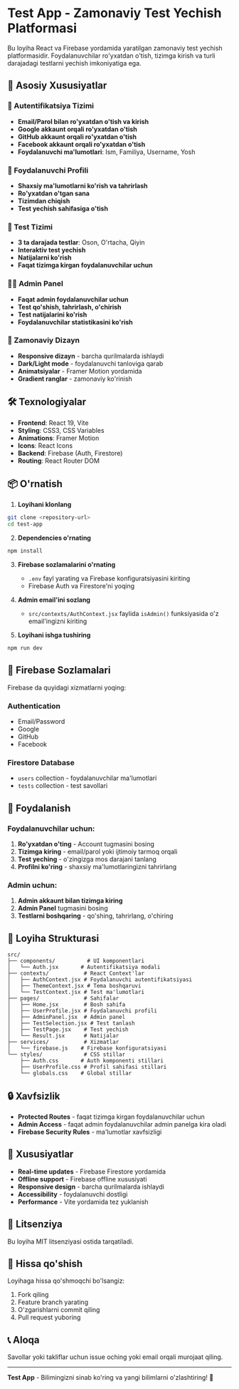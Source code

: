 # Test App - Zamonaviy Test Yechish Platformasi

Bu loyiha React va Firebase yordamida yaratilgan zamonaviy test yechish platformasidir. Foydalanuvchilar ro'yxatdan o'tish, tizimga kirish va turli darajadagi testlarni yechish imkoniyatiga ega.

## 🚀 Asosiy Xususiyatlar

### 🔐 Autentifikatsiya Tizimi
- **Email/Parol bilan ro'yxatdan o'tish va kirish**
- **Google akkaunt orqali ro'yxatdan o'tish**
- **GitHub akkaunt orqali ro'yxatdan o'tish**
- **Facebook akkaunt orqali ro'yxatdan o'tish**
- **Foydalanuvchi ma'lumotlari**: Ism, Familiya, Username, Yosh

### 👤 Foydalanuvchi Profili
- **Shaxsiy ma'lumotlarni ko'rish va tahrirlash**
- **Ro'yxatdan o'tgan sana**
- **Tizimdan chiqish**
- **Test yechish sahifasiga o'tish**

### 📝 Test Tizimi
- **3 ta darajada testlar**: Oson, O'rtacha, Qiyin
- **Interaktiv test yechish**
- **Natijalarni ko'rish**
- **Faqat tizimga kirgan foydalanuvchilar uchun**

### 👨‍💼 Admin Panel
- **Faqat admin foydalanuvchilar uchun**
- **Test qo'shish, tahrirlash, o'chirish**
- **Test natijalarini ko'rish**
- **Foydalanuvchilar statistikasini ko'rish**

### 🎨 Zamonaviy Dizayn
- **Responsive dizayn** - barcha qurilmalarda ishlaydi
- **Dark/Light mode** - foydalanuvchi tanloviga qarab
- **Animatsiyalar** - Framer Motion yordamida
- **Gradient ranglar** - zamonaviy ko'rinish

## 🛠️ Texnologiyalar

- **Frontend**: React 19, Vite
- **Styling**: CSS3, CSS Variables
- **Animations**: Framer Motion
- **Icons**: React Icons
- **Backend**: Firebase (Auth, Firestore)
- **Routing**: React Router DOM

## 📦 O'rnatish

1. **Loyihani klonlang**
```bash
git clone <repository-url>
cd test-app
```

2. **Dependencies o'rnating**
```bash
npm install
```

3. **Firebase sozlamalarini o'rnating**
   - `.env` fayl yarating va Firebase konfiguratsiyasini kiriting
   - Firebase Auth va Firestore'ni yoqing

4. **Admin email'ini sozlang**
   - `src/contexts/AuthContext.jsx` faylida `isAdmin()` funksiyasida o'z email'ingizni kiriting

5. **Loyihani ishga tushiring**
```bash
npm run dev
```

## 🔧 Firebase Sozlamalari

Firebase da quyidagi xizmatlarni yoqing:

### Authentication
- Email/Password
- Google
- GitHub  
- Facebook

### Firestore Database
- `users` collection - foydalanuvchilar ma'lumotlari
- `tests` collection - test savollari

## 📱 Foydalanish

### Foydalanuvchilar uchun:
1. **Ro'yxatdan o'ting** - Account tugmasini bosing
2. **Tizimga kiring** - email/parol yoki ijtimoiy tarmoq orqali
3. **Test yeching** - o'zingizga mos darajani tanlang
4. **Profilni ko'ring** - shaxsiy ma'lumotlaringizni tahrirlang

### Admin uchun:
1. **Admin akkaunt bilan tizimga kiring**
2. **Admin Panel** tugmasini bosing
3. **Testlarni boshqaring** - qo'shing, tahrirlang, o'chiring

## 🎯 Loyiha Strukturasi

```
src/
├── components/          # UI komponentlari
│   └── Auth.jsx       # Autentifikatsiya modali
├── contexts/           # React Context'lar
│   ├── AuthContext.jsx # Foydalanuvchi autentifikatsiyasi
│   ├── ThemeContext.jsx # Tema boshqaruvi
│   └── TestContext.jsx # Test ma'lumotlari
├── pages/              # Sahifalar
│   ├── Home.jsx        # Bosh sahifa
│   ├── UserProfile.jsx # Foydalanuvchi profili
│   ├── AdminPanel.jsx  # Admin panel
│   ├── TestSelection.jsx # Test tanlash
│   ├── TestPage.jsx    # Test yechish
│   └── Result.jsx      # Natijalar
├── services/           # Xizmatlar
│   └── firebase.js    # Firebase konfiguratsiyasi
└── styles/             # CSS stillar
    ├── Auth.css       # Auth komponenti stillari
    ├── UserProfile.css # Profil sahifasi stillari
    └── globals.css    # Global stillar
```

## 🔒 Xavfsizlik

- **Protected Routes** - faqat tizimga kirgan foydalanuvchilar uchun
- **Admin Access** - faqat admin foydalanuvchilar admin panelga kira oladi
- **Firebase Security Rules** - ma'lumotlar xavfsizligi

## 🌟 Xususiyatlar

- **Real-time updates** - Firebase Firestore yordamida
- **Offline support** - Firebase offline xususiyati
- **Responsive design** - barcha qurilmalarda ishlaydi
- **Accessibility** - foydalanuvchi dostligi
- **Performance** - Vite yordamida tez yuklanish

## 📄 Litsenziya

Bu loyiha MIT litsenziyasi ostida tarqatiladi.

## 🤝 Hissa qo'shish

Loyihaga hissa qo'shmoqchi bo'lsangiz:
1. Fork qiling
2. Feature branch yarating
3. O'zgarishlarni commit qiling
4. Pull request yuboring

## 📞 Aloqa

Savollar yoki takliflar uchun issue oching yoki email orqali murojaat qiling.

---

**Test App** - Bilimingizni sinab ko'ring va yangi bilimlarni o'zlashtiring! 🚀
